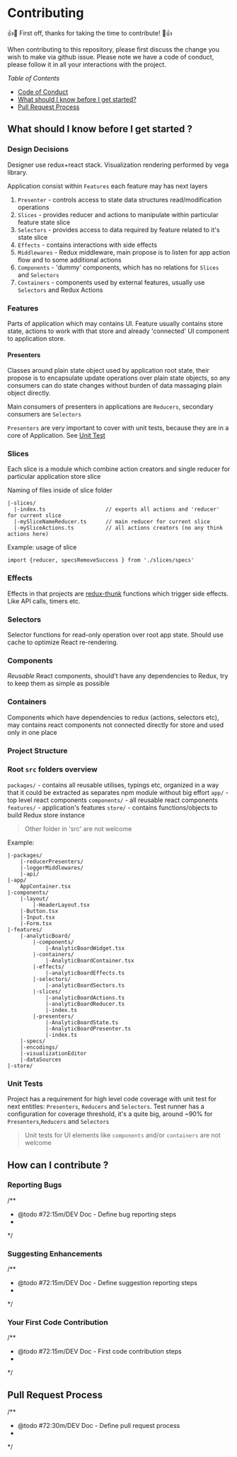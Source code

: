 # Contributing

👍🎉 First off, thanks for taking the time to contribute! 🎉👍

When contributing to this repository, please first discuss the change you wish to make via github issue.
Please note we have a code of conduct, please follow it in all your interactions with the project.

*Table of Contents*
* [Code of Conduct](./code-of-conduct.md)
* [What should I know before I get started?](#what-should-i-know-before-i-get-started)
* [Pull Request Process](#pull-request-process)

## What should I know before I get started ?

### Design Decisions

Designer use redux+react stack. Visualization rendering performed by vega library.

Application consist within  `Features` each feature may has next layers

1. `Presenter` - controls access to state data structures read/modification operations
1. `Slices` -  provides reducer and actions to manipulate within particular feature state slice
1. `Selectors` - provides access to data required by feature related to it's state slice
1. `Effects` - contains interactions with side effects
1. `Middlewares` - Redux middleware, main propose is to listen for app action flow and to some additional actions
1. `Components` - 'dummy' components, which has no relations for `Slices` and `Selectors`
1. `Containers` - components used by external features, usually use `Selectors` and Redux Actions

### Features

Parts of application which may contains UI. Feature usually contains store state, actions to work with that store and
already 'connected' UI component to application store.


#### Presenters

Classes around plain state object used by application root state, their propose is to encapsulate update operations
over plain state objects, so any consumers can do state changes without burden of data massaging plain object directly.

Main consumers of presenters in applications are `Reducers`, secondary consumers are `Selectors`

 `Presenters`  are very important to cover with unit tests, because they are in a core of Application. See [Unit Test](#unit-tests)

### Slices

Each slice is a module which combine action creators and single reducer for particular application store slice

Naming of files inside of slice folder

```
|-slices/
  |-index.ts                   // exports all actions and 'reducer' for current slice
  |-mySliceNameReducer.ts      // main reducer for current slice
  |-mySliceActions.ts          // all actions creators (no any think actions here)
```

Example: usage of slice
```
import {reducer, specsRemoveSuccess } from './slices/specs'

```
### Effects

Effects in that projects are [redux-thunk](https://github.com/reduxjs/redux-thunk) functions which trigger side effects.
Like API calls, timers etc.

### Selectors

Selector functions for read-only operation over root app state.
Should use cache to optimize React re-rendering.

### Components

*Reusable* React components, should't have any dependencies to Redux, try to keep them as simple as possible

### Containers

Components which have dependencies to redux (actions, selectors etc), may contains react components not connected directly for
store and used only in one place

### Project Structure

### Root `src` folders overview

`packages/` - contains all reusable utilises, typings etc, organized in a way that it could be extracted as separates npm module without big effort
`app/` - top level react components
`components/` - all reusable react components
`features/` - application's features
`store/` - contains functions/objects to build Redux store instance

> Other folder in 'src' are not welcome

Example:

```
|-packages/
    |-reducerPresenters/
    |-loggerMiddlewares/
    |-api/
|-app/
    AppContainer.tsx
|-components/
    |-layout/
        |-HeaderLayout.tsx
    |-Button.tsx
    |-Input.tsx
    |-Form.tsx
|-features/
    |-analyticBoard/
        |-components/
            |-AnalyticBoardWidget.tsx
        |-containers/
            |-AnalyticBoardContainer.tsx
        |-effects/
            |-analyticBoardEffects.ts
        |-selectors/
            |-analyticBoardSectors.ts
        |-slices/
            |-analyticBoardActions.ts
            |-analyticBoardReducer.ts
            |-index.ts
        |-presenters/
            |-AnalyticBoardState.ts
            |-AnalyticBoardPresenter.ts
            |-index.ts
    |-specs/
    |-encodings/
    |-visualizationEditor
    |-dataSources
|-store/
```

### Unit Tests

Project has a requirement for high level code coverage with unit test for next entitles: `Presenters`, `Reducers` and
`Selectors`. Test runner has a configuration for coverage threshold, it's a quite big, around ~90% for `Presenters`,`Reducers` and `Selectors`

> Unit tests for UI elements like `components` and/or `containers` are not welcome


## How can I contribute ?

### Reporting Bugs

/**
 * @todo #72:15m/DEV Doc - Define bug reporting steps
 *
 */

### Suggesting Enhancements

/**
 * @todo #72:15m/DEV Doc - Define suggestion reporting steps
 *
 */

### Your First Code Contribution

/**
 * @todo #72:15m/DEV Doc - First code contribution steps
 *
 */

## Pull Request Process

/**
 * @todo #72:30m/DEV Doc - Define pull request process
 *
 */
